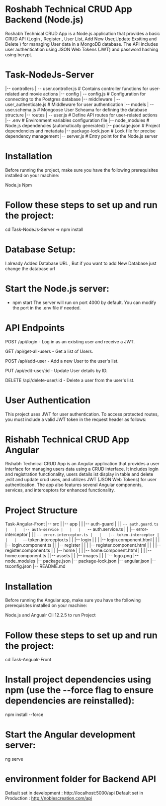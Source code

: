 # Roshabh Technical CRUD App Backend (Node.js)
Roshabh Technical CRUD App is a Node.js application that provides a basic CRUD API (Login , Register , User List, Add New User,Update Exsiting and Delete ) for managing User data in a MongoDB database. The API includes user authentication using JSON Web Tokens (JWT) and password hashing using bcrypt.
# Task-NodeJs-Server
|-- controllers
|   -- user.controller.js     # Contains controller functions for user-related and movie actions
|-- config
|   -- config.js              # Configuration for connecting to the Postgres database
|-- middleware
|   -- user_authenticate.js   # Middleware for user authentication
|-- models
|   -- user.schema.js         # Mongoose User Scheama for defining the database structure
|-- routes
|   -- user.js                # Define API routes for user-related actions
|-- .env                      # Environment variables configuration file
|-- node_modules              # Node.js dependencies (automatically generated)
|-- package.json              # Project dependencies and metadata
|-- package-lock.json         # Lock file for precise dependency management
|-- server.js                 # Entry point for the Node.js server


# Installation
Before running the project, make sure you have the following prerequisites installed on your machine:

Node.js
Npm

# Follow these steps to set up and run the project:
cd Task-NodeJs-Server
=> npm install

# Database Setup:
I already Added Database URL , But if you want to add New Database just change the database url


# Start the Node.js server:
- npm start
The server will run on port 4000 by default. You can modify the port in the .env file if needed.

# API Endpoints

POST /api/login - Log in as an existing user and receive a JWT.

GET /api/get-all-users - Get a list of Users.

POST /api/add-user - Add a new User to the user's list.

PUT /api/edit-user/:id - Update User details by ID.

DELETE /api/delete-user/:id - Delete a user from the user's list.

# User Authentication
This project uses JWT for user authentication. To access protected routes, you must include a valid JWT token in the request header as follows:


# Rishabh Technical CRUD App Angular

Rishabh Technical CRUD App is an Angular application that provides a user interface for managing users data using a CRUD interface. It includes login and registration functionality, users details ist display in table and delete ,edit and update crud uses, and utilizes JWT (JSON Web Tokens) for user authentication. The app also features several Angular components, services, and interceptors for enhanced functionality.

# Project Structure
Task-Angular-Front
|-- src
|   |-- app
|   |   |-- auth-guard
|   |   |   `-- auth.guard.ts
|   |   |-- auth-service
|   |   |   `-- auth.service.ts
|   |   |-- error-interceptor
|   |   |   `-- error.interceptor.ts
|   |   |-- token-interceptor
|   |   |   `-- token.interceptor.ts
|   |   |-- login
|   |   |   |-- login.component.html
|   |   |   |-- login.component.ts
|   |   |-- register
|   |   |   |-- register.component.html
|   |   |   |-- register.component.ts
|   |   |-- home
|   |   |   |-- home.component.html
|   |   |   |-- home.component.ts
|   |-- assets
|   |   |-- images
|   |   |   `-- logo.png
|-- node_modules
|-- package.json
|-- package-lock.json
|-- angular.json
|-- tsconfig.json
|-- README.md

# Installation
Before running the Angular app, make sure you have the following prerequisites installed on your machine:

Node.js and Angualr Cli 12.2.5 to run Project 
# Follow these steps to set up and run the project:
cd Task-Angualr-Front

# Install project dependencies using npm (use the --force flag to ensure dependencies are reinstalled):
npm install --force

# Start the Angular development server:
ng serve

# environment folder for Backend API 
Default set in development : http://localhost:5000/api
Default set in Production : http://noblescreation.com/api



